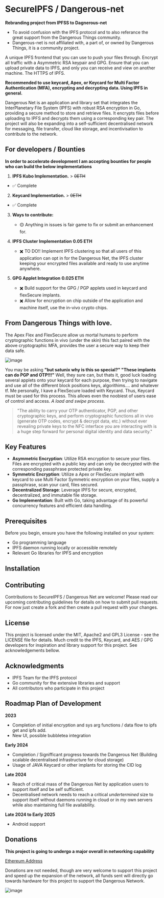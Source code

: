# SecureIPFS / Dangerous-net

**Rebranding project from IPFSS to Dagnerous-net** 
- To avoid confusion with the IPFS protocol and to also referance the great support from the Dangerous Things community.
- Dangerous-net is not affiliated with, a part of, or owned by Dangerous Things, it is a community project. 

A unique IPFS frontend that you can use to push your files through. Encrypt all traffic with a Asymmetric RSA keypair and GPG. Ensure that you can upload private data to IPFS, and only you can receive and view on another machine. The HTTPS of IPFS.

**Recommended to use keycard, Apex, or Keycard for Multi Factor Authentication (MFA), encrypting and decrypting data. Using IPFS in general.**


Dangerous Net is an application and library set that integrates the InterPlanetary File System (IPFS) with robust RSA encryption in Go, providing a secure method to store and retrieve files. It encrypts files before uploading to IPFS and decrypts them using a corresponding key pair. The project will also be expanding into a self-sufficient decentralised network for messaging, file transfer, cloud like storage, and incentivisation to contribute to the network.  

## For developers / Bounties 

**In order to accelerate development I am accepting bounties for people who can build the below implementations** 
1. **IPFS Kubo Implementation.** > ~~0ETH~~
  - ✅ Complete

2. **Keycard Implementation.** > ~~0ETH~~
  - ✅ Complete
  
3. **Ways to contribute:** 
   - 🟡 Anything in issues is fair game to fix or submit an enhancement for. 

4. **IPFS Cluster Implementation** **0.05 ETH**
   - ✖️ TO DO!! Implement IPFS clustering so that all users of this application can opt in for the Dangerous Net, the IPFS cluster keeping your encrypted files available and ready to use anytime anywhere.
  
5. **GPG Applet Integration** **0.025 ETH**
   - ✖️ Build support for the GPG / PGP applets used in keycard and flexSecure implants.
   - ✖️ Allow for encryption on chip outside of the application and machine itself, use the in-vivo crypto chips. 

## From Dangerous Things with love. 

The Apex Flex and FlexSecure allow us mortal humans to perform cryptographic functions in vivo (under the skin) this fact paired with the above cryptographic MFA, provides the user a secure way to keep their data safe. 

![image](https://github.com/SATUNIX/IPFSS_IPFS-Secure/assets/111553838/c28a0a23-1c19-4e04-b621-ef7b76d92f77)

You may be asking **"but satunix why is this so special?" "These implants can do PGP and OTP!!!"** Well, they sure can, but thats it, good luck loading several applets onto your keycard for each purpose, then trying to navigate and use all of the different block positions keys, algorithims.... and whatever tf. Me personally, I kave a FlexSecure loaded with Keycard. Thus, Keycard must be used for this process. This allows even the noobiest of users ease of control and access. 
*A load and swipe process.*

>"The ability to carry your OTP authenticator, PGP, and other cryptographic keys, and perform cryptographic functions all in vivo (generate OTP codes, encrypt & decrypt data, etc.) without ever revealing private keys to the NFC interface you are interacting with is a huge step forward for personal digital identity and data security."
   
## Key Features

- **Asymmetric Encryption**: Utilize RSA encryption to secure your files. Files are encrypted with a public key and can only be decrypted with the corresponding passphrase protected private key.
- **Symmetric Encryption**: Utilize a Apex or FlexSecure implant with keycard to use Multi Factor Symmetric encryption on your files, supply a passphrase, scan your card, files secured. 
- **Decentralized Storage**: Leverage IPFS for secure, encrypted, decentralized, and immutable file storage.
- **Go Implementation**: Built with Go, taking advantage of its powerful concurrency features and efficient data handling.

## Prerequisites

Before you begin, ensure you have the following installed on your system:

- Go programming language
- IPFS daemon running locally or accessible remotely
- Relevant Go libraries for IPFS and encryption

## Installation


## Contributing

Contributions to SecureIPFS / Dangerous Net are welcome! Please read our upcoming contributing guidelines for details on how to submit pull requests.
For now just create a fork and then create a pull request with your changes.


## License

This project is licensed under the MIT, Apache2 and GPL3 License - see the LICENSE file for details.
Much credit to the IPFS, Keycard, and AES / GPG developers for inspiration and library support for this project. See acknowledgements bellow. 

## Acknowledgments

- IPFS Team for the IPFS protocol
- Go community for the extensive libraries and support
- All contributors who participate in this project

## Roadmap Plan of Development 

**2023**  
- Completion of initial encryption and sys arg functions / data flow to ipfs get and ipfs add.
- New UI, possible bubbletea integration 

**Early 2024** 
- Completion / Signifficant progress towards the Dangerous Net (Building scalable decentralised infrastructure for cloud storage) 
- Usage of JAVA Keycard or other implants for storing the CID log  

**Late 2024**
- Reach of critical mass of the Dangerous Net by application users to support itself and be self sufficient.
- Decentralised network needs to reach a critical *undertermined* size to support itself without daemons running in cloud or in my own servers while also maintaining full file availability.

**Late 2024 to Early 2025**
- Android support

## Donations 

**This project is going to undergo a major overall in networking capability**

[Ethereum Address](https://app.ens.domains/satunix.eth)

Donations are not needed, though are very welcome to support this project and speed up the expansion of the network, all funds sent will directly go towards hardware for this project to support the Dangerous Network. 

![image](https://github.com/SATUNIX/Dangerous-net/assets/111553838/29df7326-7954-4a65-84f0-d191c8ac05e3)


